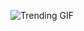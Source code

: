 ![Trending GIF](https://media2.giphy.com/media/rplvK3z0IzLqBxVJWk/giphy.gif?cid=8bb21772wc9kvx9xlac61vw1gq8lh1pcf8byp3nyd5gvm2kb&ep=v1_gifs_search&rid=giphy.gif&ct=g)
